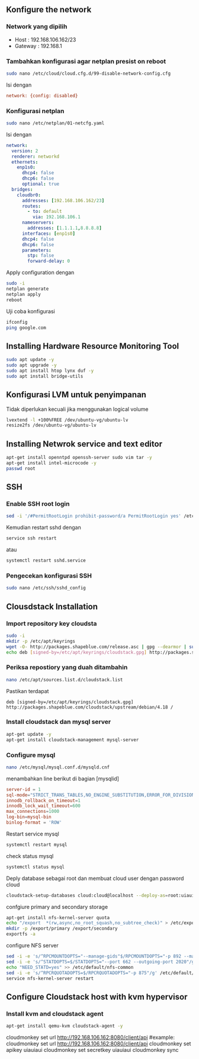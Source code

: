 ## Konfigure the network

### Network yang dipilih
   - Host : 192.168.106.162/23
   - Gateway : 192.168.1
### Tambahkan konfigurasi agar netplan presist on reboot
```bash
sudo nano /etc/cloud/cloud.cfg.d/99-disable-network-config.cfg
```
Isi dengan

```cfg
network: {config: disabled}
```

### Konfigurasi netplan

```bash
sudo nano /etc/netplan/01-netcfg.yaml
```

Isi dengan
```yaml
network:
  version: 2
  renderer: networkd
  ethernets:
    enp1s0:
      dhcp4: false
      dhcp6: false
      optional: true
  bridges:
    cloudbr0:
      addresses: [192.168.106.162/23]
      routes:
        - to: default
          via: 192.168.106.1
      nameservers:
        addresses: [1.1.1.1,8.8.8.8]
      interfaces: [enp1s0]
      dhcp4: false
      dhcp6: false
      parameters:
        stp: false
        forward-delay: 0
```
Apply configuration dengan
```bash
sudo -i  
netplan generate 
netplan apply  
reboot 
```
Uji coba konfigurasi
```bash
ifconfig     
ping google.com  
```

## Installing Hardware Resource Monitoring Tool
```bash
sudo apt update -y
sudo apt upgrade -y
sudo apt install htop lynx duf -y
sudo apt install bridge-utils
```

## Konfigurasi LVM untuk penyimpanan
Tidak diperlukan kecuali jika menggunakan logical volume
```bash
lvextend -l +100%FREE /dev/ubuntu-vg/ubuntu-lv
resize2fs /dev/ubuntu-vg/ubuntu-lv
```

## Installing Netwrok service and text editor
```bash
apt-get install openntpd openssh-server sudo vim tar -y
apt-get install intel-microcode -y
passwd root
```

## SSH
### Enable SSH root login
```bash
sed -i '/#PermitRootLogin prohibit-password/a PermitRootLogin yes' /etc/ssh/sshd_config
```
Kemudian restart sshd dengan
```bash
service ssh restart
```
atau
```bash
systemctl restart sshd.service
```
### Pengecekan konfigurasi SSH
```bash
sudo nano /etc/ssh/sshd_config
```

## Clousdstack Installation
### Import repository key cloudsta
``` bash
sudo -i
mkdir -p /etc/apt/keyrings 
wget -O- http://packages.shapeblue.com/release.asc | gpg --dearmor | sudo tee /etc/apt/keyrings/cloudstack.gpg > /dev/null
echo deb [signed-by=/etc/apt/keyrings/cloudstack.gpg] http://packages.shapeblue.com/cloudstack/upstream/debian/4.18 / > /etc/apt/sources.list.d/cloudstack.list
```
### Periksa repostiory yang duah ditambahin
```bash
nano /etc/apt/sources.list.d/cloudstack.list
```
Pastikan terdapat
```
deb [signed-by=/etc/apt/keyrings/cloudstack.gpg] http://packages.shapeblue.com/cloudstack/upstream/debian/4.18 /
```
### Install cloudstack dan mysql server
```bash
apt-get update -y
apt-get install cloudstack-management mysql-server
```
### Configure mysql
```bash
nano /etc/mysql/mysql.conf.d/mysqld.cnf
```
menambahkan line berikut di bagian [mysqlid]
```cnf
server-id = 1
sql-mode="STRICT_TRANS_TABLES,NO_ENGINE_SUBSTITUTION,ERROR_FOR_DIVISION_BY_ZERO,NO_ZERO_DATE,NO_ZERO_IN_DATE,NO_ENGINE_SUBSTITUTION"
innodb_rollback_on_timeout=1
innodb_lock_wait_timeout=600
max_connections=1000
log-bin=mysql-bin
binlog-format = 'ROW'
```
Restart service mysql 
```bash
systemctl restart mysql
```
check status mysql
```bash
systemctl status mysql
```
Deply database sebagai root dan membuat cloud user dengan password cloud
```bash
cloudstack-setup-databases cloud:cloud@localhost --deploy-as=root:uiauiaui -i 192.168.106.162
```
confgiure primary and secondary storage
```bash
apt-get install nfs-kernel-server quota
echo "/export  *(rw,async,no_root_squash,no_subtree_check)" > /etc/exports
mkdir -p /export/primary /export/secondary
exportfs -a
```
configure NFS server
```bash
sed -i -e 's/^RPCMOUNTDOPTS="--manage-gids"$/RPCMOUNTDOPTS="-p 892 --manage-gids"/g' /etc/default/nfs-kernel-server
sed -i -e 's/^STATDOPTS=$/STATDOPTS="--port 662 --outgoing-port 2020"/g' /etc/default/nfs-common
echo "NEED_STATD=yes" >> /etc/default/nfs-common
sed -i -e 's/^RPCRQUOTADOPTS=$/RPCRQUOTADOPTS="-p 875"/g' /etc/default/quota
service nfs-kernel-server restart
```
## Configure Cloudstack host with kvm hypervisor
### Install kvm and cloudstack agent
```bash
apt-get install qemu-kvm cloudstack-agent -y
```

cloudmonkey set url http://192.168.106.162:8080/client/api
#example: cloudmonkey set url http://192.168.106.162:8080/client/api
cloudmonkey set apikey uiauiaui
cloudmonkey set secretkey uiauiaui
cloudmonkey sync